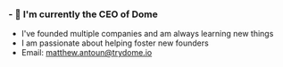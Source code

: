 ### - 🔭 I'm currently the CEO of Dome
- I've founded multiple companies and am always learning new things
- I am passionate about helping foster new founders
- Email: matthew.antoun@trydome.io
